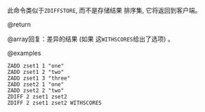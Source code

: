 此命令类似于`ZDIFFSTORE`, 而不是存储结果
排序集, 它将返回到客户端。

@return

@array回复：差异的结果 (如果
这`WITHSCORES`给出了选项) 。

@examples

```cli
ZADD zset1 1 "one"
ZADD zset1 2 "two"
ZADD zset1 3 "three"
ZADD zset2 1 "one"
ZADD zset2 2 "two"
ZDIFF 2 zset1 zset2
ZDIFF 2 zset1 zset2 WITHSCORES
```
